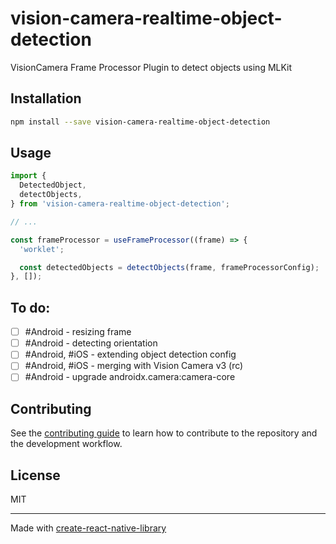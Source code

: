 # vision-camera-realtime-object-detection

VisionCamera Frame Processor Plugin to detect objects using MLKit

## Installation

```sh
npm install --save vision-camera-realtime-object-detection
```

## Usage

```js
import {
  DetectedObject,
  detectObjects,
} from 'vision-camera-realtime-object-detection';

// ...

const frameProcessor = useFrameProcessor((frame) => {
  'worklet';

  const detectedObjects = detectObjects(frame, frameProcessorConfig);
}, []);
```
## To do: 

- [ ] \#Android - resizing frame
- [ ] \#Android - detecting orientation
- [ ] \#Android, #iOS - extending object detection config
- [ ] \#Android, #iOS - merging with Vision Camera v3 (rc)
- [ ] \#Android - upgrade androidx.camera:camera-core

## Contributing

See the [contributing guide](CONTRIBUTING.md) to learn how to contribute to the repository and the development workflow.

## License

MIT

---

Made with [create-react-native-library](https://github.com/callstack/react-native-builder-bob)
